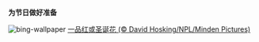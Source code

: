 
**为节日做好准备**

![bing-wallpaper](https://www.bing.com/th?id=OHR.WildPoinsettia_ZH-CN9570708784_1920x1080.jpg)
[一品红或圣诞花 (© David Hosking/NPL/Minden Pictures)](https://www.bing.com/search?q=%E4%B8%80%E5%93%81%E7%BA%A2&amp;form=hpcapt&amp;mkt=zh-cn)
  